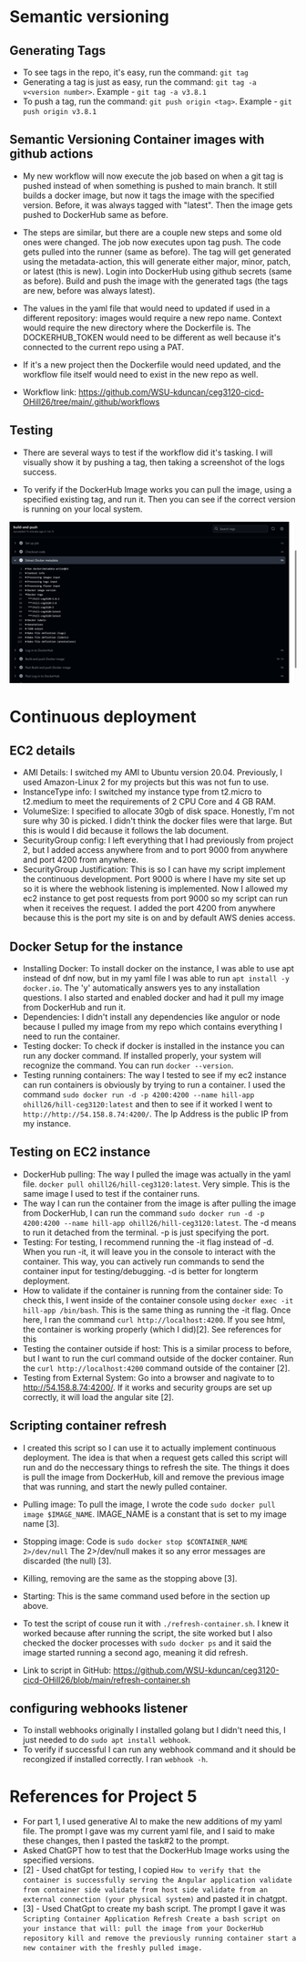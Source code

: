 # Semantic versioning

## Generating Tags
- To see tags in the repo, it's easy, run the command: `git tag`
- Generating a tag is just as easy, run the command: `git tag -a v<version number>`. Example - `git tag -a v3.8.1`
- To push a tag, run the command: `git push origin <tag>`. Example - `git push origin v3.8.1`

## Semantic Versioning Container images with github actions

- My new workflow will now execute the job based on when a git tag is pushed instead of when something is pushed to main branch. It still builds a docker image, but now it tags the image with the specified version. Before, it was always tagged with "latest". Then the image gets pushed to DockerHub same as before.

- The steps are similar, but there are a couple new steps and some old ones were changed. The job now executes upon tag push. The code gets pulled into the runner (same as before). The tag will get generated using the metadata-action, this will generate either major, minor, patch, or latest (this is new). Login into DockerHub using github secrets (same as before). Build and push the image with the generated tags (the tags are new, before was always latest).

- The values in the yaml file that would need to updated if used in a different repository: images would require a new repo name. Context would require the new directory where the Dockerfile is. The DOCKERHUB_TOKEN would need to be different as well because it's connected to the current repo using a PAT.
- If it's a new project then the Dockerfile would need updated, and the workflow file itself would need to exist in the new repo as well.

- Workflow link: https://github.com/WSU-kduncan/ceg3120-cicd-OHill26/tree/main/.github/workflows


## Testing

- There are several ways to test if the workflow did it's tasking. I will visually show it by pushing a tag, then taking a screenshot of the logs success.

- To verify if the DockerHub Image works you can pull the image, using a specified existing tag, and run it. Then you can see if the correct version is running on your local system.

![image_description](images/Semantics.png)



# Continuous deployment

## EC2 details
- AMI Details: I switched my AMI to Ubuntu version 20.04. Previously, I used Amazon-Linux 2 for my projects but this was not fun to use.
- InstanceType info: I switched my instance type from t2.micro to t2.medium to meet the requirements of 2 CPU Core and 4 GB RAM.
- VolumeSize: I specified to allocate 30gb of disk space. Honestly, I'm not sure why 30 is picked. I didn't think the docker files were that large. But this is would I did because it follows the lab document.
- SecurityGroup config: I left everything that I had previously from project 2, but I added access anywhere from and to port 9000 from anywhere and port 4200 from anywhere.
- SecurityGroup Justification: This is so I can have my script implement the continuous development. Port 9000 is where I have my site set up so it is where the webhook listening is implemented. Now I allowed my ec2 instance to get post requests from port 9000 so my script can run when it receives the request. I added the port 4200 from anywhere because this is the port my site is on and by default AWS denies access.

## Docker Setup for the instance
- Installing Docker: To install docker on the instance, I was able to use apt instead of dnf now, but in my yaml file I was able to run `apt install -y docker.io`. The 'y' automatically answers yes to any installation questions. I also started and enabled docker and had it pull my image from DockerHub and run it.
- Dependencies: I didn't install any dependencies like angulor or node because I pulled my image from my repo which contains everything I need to run the container.
- Testing docker: To check if docker is installed in the instance you can run any docker command. If installed properly, your system will recognize the command. You can run `docker --version`. 
- Testing running containers: The way I tested to see if my ec2 instance can run containers is obviously by trying to run a container. I used the command `sudo docker run -d -p 4200:4200 --name hill-app ohill26/hill-ceg3120:latest` and then to see if it worked I went to `http://http://54.158.8.74:4200/`. The Ip Address is the public IP from my instance.

## Testing on EC2 instance
- DockerHub pulling: The way I pulled the image was actually in the yaml file. `docker pull ohill26/hill-ceg3120:latest`. Very simple. This is the same image I used to test if the container runs.
- The way I can run the container from the image is after pulling the image from DockerHub, I can run the command `sudo docker run -d -p 4200:4200 --name hill-app ohill26/hill-ceg3120:latest`. The -d means to run it detached from the terminal. -p is just specifying the port.
- Testing: For testing, I recommend running the -it flag instead of -d. When you run -it, it will leave you in the console to interact with the container. This way, you can actively run commands to send the container input for testing/debugging. -d is better for longterm deployment.
- How to validate if the container is running from the container side: To check this, I went inside of the container console using `docker exec -it hill-app /bin/bash`. This is the same thing as running the -it flag. Once here, I ran the command `curl http://localhost:4200`. If you see html, the container is working properly (which I did)[2]. See references for this
- Testing the container outside if host: This is a similar process to before, but I want to run the curl command outside of the docker container. Run the `curl http://localhost:4200` command outside of the container [2].
- Testing from External System: Go into a browser and nagivate to to http://54.158.8.74:4200/. If it works and security groups are set up correctly, it will load the angular site [2].

## Scripting container refresh
- I created this script so I can use it to actually implement continuous deployment. The idea is that when a request gets called this script will run and do the neccessary things to refresh the site. The things it does is pull the image from DockerHub, kill and remove the previous image that was running, and start the newly pulled container.
- Pulling image: To pull the image, I wrote the code `sudo docker pull image $IMAGE_NAME`. IMAGE_NAME is a constant that is set to my image name [3].
- Stopping image: Code is `sudo docker stop $CONTAINER_NAME 2>/dev/null` The 2>/dev/null makes it so any error messages are discarded (the null) [3].
- Killing, removing are the same as the stopping above [3].
- Starting: This is the same command used before in the section up above.

- To test the script of couse run it with `./refresh-container.sh`. I knew it worked because after running the script, the site worked but I also checked the docker processes with `sudo docker ps` and it said the image started running a second ago, meaning it did refresh.

- Link to script in GitHub: https://github.com/WSU-kduncan/ceg3120-cicd-OHill26/blob/main/refresh-container.sh

## configuring webhooks listener
- To install webhooks originally I installed golang but I didn't need this, I just needed to do `sudo apt install webhook`.
- To verify if successful I can run any webhook command and it should be recongized if installed correctly. I ran `webhook -h`.


# References for Project 5

- For part 1, I used generative AI to make the new additions of my yaml file. The prompt I gave was my current yaml file, and I said to make these changes, then I pasted the task#2 to the prompt.
- Asked ChatGPT how to test that the DockerHub Image works using the specified versions.
- [2] - Used chatGpt for testing, I copied ```How to verify that the container is successfully serving the Angular application
validate from container side
validate from host side
validate from an external connection (your physical system)``` and pasted it in chatgpt.
- [3] - Used ChatGpt to create my bash script. The prompt I gave it was ```Scripting Container Application Refresh
Create a bash script on your instance that will:
pull the image from your DockerHub repository
kill and remove the previously running container
start a new container with the freshly pulled image.```
